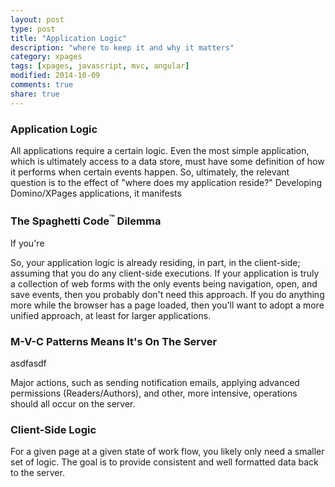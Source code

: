 ```yaml
---
layout: post
type: post
title: "Application Logic"
description: "where to keep it and why it matters"
category: xpages
tags: [xpages, javascript, mvc, angular]
modified: 2014-10-09
comments: true
share: true
---
```


### Application Logic
All applications require a certain logic. Even the most simple application, which is ultimately access to a data store, must have some definition of how it performs when certain events happen. So, ultimately, the relevant question is to the effect of "where does my application reside?" Developing Domino/XPages applications, it manifests  

### The Spaghetti Code<sup>&#8482;</sup> Dilemma
If you're 

So, your application logic is already residing, in part, in the client-side; assuming that you do any client-side executions. If your application is truly a collection of web forms with the only events being navigation, open, and save events, then you probably don't need this approach. If you do anything more while the browser has a page loaded, then you'll want to adopt a more unified approach, at least for larger applications.

### M-V-C Patterns Means It's On The Server
asdfasdf

Major actions, such as sending notification emails, applying advanced permissions (Readers/Authors), and other, more intensive, operations should all occur on the server.  

### Client-Side Logic
For a given page at a given state of work flow,  you likely only need a smaller set of logic. The goal is to provide consistent and well formatted data back to the server.